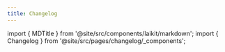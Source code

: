```yaml
---
title: Changelog
---
```


import { MDTitle } from '@site/src/components/laikit/markdown';
import { Changelog } from '@site/src/pages/changelog/\_components';

<MDTitle title="Changelog" description="Changelog of the website" />

<Changelog />
